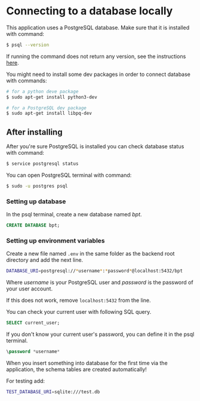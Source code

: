 # Connecting to a database locally

This application uses a PostgreSQL database. Make sure that it is installed with command:

```sh
$ psql --version
```

If running the command does not return any version, see the instructions [here](https://www.postgresql.org/download/).

You might need to install some dev packages in order to connect database with commands:

```sh
# for a python deve package
$ sudo apt-get install python3-dev

# for a PostgreSQL dev package
$ sudo apt-get install libpq-dev
```

## After installing

After you're sure PostgreSQL is installed you can check database status with command:

```sh
$ service postgresql status
```

You can open PostgreSQL terminal with command:

```sh
$ sudo -u postgres psql
```

### Setting up database

In the psql terminal, create a new database named *bpt*.

```sql
CREATE DATABASE bpt;
```

### Setting up environment variables

Create a new file named `.env` in the same folder as the backend root directory and add the next line.

```sh
DATABASE_URI=postgresql://*username*:*password*@localhost:5432/bpt
```

Where *username* is your PostgreSQL user and *password* is the password of your user account.

If this does not work, remove `localhost:5432` from the line.

You can check your current user with following SQL query.

```sql
SELECT current_user;
```

If you don't know your current user's password, you can define it in the psql terminal.

```sql
\password *username*
```

When you insert something into database for the first time via the application, the schema tables are created automatically!

For testing add:

```sh
TEST_DATABASE_URI=sqlite:///test.db
```
